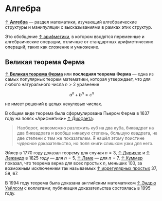 # Алгебра

[↑ **Алгебра**](https://ru.wikipedia.org/wiki/Алгебра) — раздел математики, изучающий алгебраические структуры и манипуляции с высказываниями в рамках этих структур.

Это обобщение [↑ арифметики](https://ru.wikipedia.org/wiki/Арифметика), в котором вводятся переменные и алгебраические операции, отличные от стандартных арифметических операций, таких как сложение и умножение.

## Великая теорема Ферма

[↑ **Великая теорема Ферма**](https://ru.wikipedia.org/wiki/Великая_теорема_Ферма) или **последняя теорема Ферма** — одна из самых популярных теорем математики, которая утверждает, что для любого натурального числа $n > 2$ уравнение

$$a^n + b^n = c^n$$

не имеет решений в целых ненулевых числах.

В общем виде теорема была сформулирована Пьером Ферма в 1637 году на полях «Арифметики» [↑ Диофанта](https://ru.wikipedia.org/wiki/Диофант_Александрийский):

> Наоборот, невозможно разложить куб на два куба, биквадрат на два биквадрата и вообще никакую степень, большую квадрата, на две степени с тем же показателем. Я нашёл этому поистине чудесное доказательство, но поля книги слишком узки для него.

Эйлер в 1770 году доказал теорему для случая $n = 3$, [↑ Дирихле](https://ru.wikipedia.org/wiki/Дирихле,_Петер_Густав_Лежён) и [↑ Лежандр](https://ru.wikipedia.org/wiki/Лежандр,_Адриен_Мари) в 1825 году — для $n = 5$, [↑ Ламе](https://ru.wikipedia.org/wiki/Ламе,_Габриель) — для $n = 7$. [↑ Куммер](https://ru.wikipedia.org/wiki/Куммер,_Эрнст_Эдуард) показал, что теорема верна для всех простых $n$, меньших 100, за возможным исключением так называемых [↑ иррегулярных простых](https://ru.wikipedia.org/wiki/Регулярное_простое_число) 37, 59, 67.

В 1994 году теорема была доказана английским математиком [↑ Эндрю Уайлсом](https://ru.wikipedia.org/wiki/Уайлс,_Эндрю) с коллегами; публикация доказательства состоялась в 1995 году.
